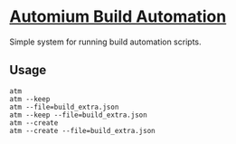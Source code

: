 # [Automium Build Automation](http://automium.com)

Simple system for running build automation scripts.

## Usage

    atm
    atm --keep
    atm --file=build_extra.json
    atm --keep --file=build_extra.json
    atm --create
    atm --create --file=build_extra.json
